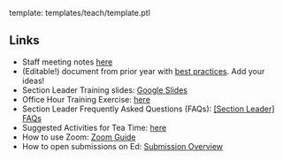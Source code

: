 template: templates/teach/template.ptl

## Links

* Staff meeting notes [here](https://docs.google.com/document/d/1gpHOCzDnOMrcrye_5dtz8RwbN41T8jwqsRI1lnW0QbU/edit#)
* (Editable!) document from prior year with [best practices](https://docs.google.com/document/d/1L4cZhvFkKIgsjtRundc5Ad7JntTiAR94vTiyEDPL15c/edit?usp=sharing).  Add your ideas!
* Section Leader Training slides: [Google Slides](https://docs.google.com/presentation/d/1FygP9JgeKxeli6_WmWwQ9BsFgGVTmHAbchjmnU9qhDU/edit?usp=sharing)
* Office Hour Training Exercise: [here]({{pathToRoot}}teach/notes/exercise.html)
* Section Leader Frequently Asked Questions (FAQs): [\[Section Leader\] FAQs]({{pathToRoot}}en/resources/sectionleader-faq.html)
* Suggested Activities for Tea Time: [here](https://docs.google.com/document/d/16gd4JdP26BY0zXcAIbH1QaON6PcPXEzcMWmMKpAgbwc/edit?usp=sharing) 
* How to use Zoom: [Zoom Guide](https://docs.google.com/document/d/1HxcSiTCcBfV1iPx7dTMYASN0Ba6QpjCpp3TPKr2dDys/edit?usp=sharing)
* How to open submissions on Ed: [Submission Overview]({{pathToRoot}}en/resources/submission-sl.html)
